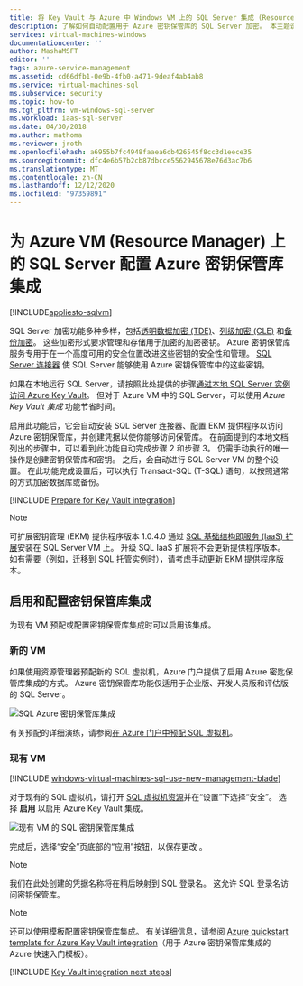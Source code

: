 ```yaml
---
title: 将 Key Vault 与 Azure 中 Windows VM 上的 SQL Server 集成 (Resource Manager) | Microsoft 文档
description: 了解如何自动配置用于 Azure 密钥保管库的 SQL Server 加密。 本主题说明如何将 Azure 密钥保管库集成用于通过 Resource Manager 创建的 SQL 虚拟机。
services: virtual-machines-windows
documentationcenter: ''
author: MashaMSFT
editor: ''
tags: azure-service-management
ms.assetid: cd66dfb1-0e9b-4fb0-a471-9deaf4ab4ab8
ms.service: virtual-machines-sql
ms.subservice: security
ms.topic: how-to
ms.tgt_pltfrm: vm-windows-sql-server
ms.workload: iaas-sql-server
ms.date: 04/30/2018
ms.author: mathoma
ms.reviewer: jroth
ms.openlocfilehash: a6955b7fc4948faaea6db426545f8cc3d1eece35
ms.sourcegitcommit: dfc4e6b57b2cb87dbcce5562945678e76d3ac7b6
ms.translationtype: MT
ms.contentlocale: zh-CN
ms.lasthandoff: 12/12/2020
ms.locfileid: "97359891"
---
```

# <a name="configure-azure-key-vault-integration-for-sql-server-on-azure-vms-resource-manager"></a>为 Azure VM (Resource Manager) 上的 SQL Server 配置 Azure 密钥保管库集成
[!INCLUDE[appliesto-sqlvm](../../includes/appliesto-sqlvm.md)]

SQL Server 加密功能多种多样，包括[透明数据加密 (TDE)](/sql/relational-databases/security/encryption/transparent-data-encryption)、[列级加密 (CLE)](/sql/t-sql/functions/cryptographic-functions-transact-sql) 和[备份加密](/sql/relational-databases/backup-restore/backup-encryption)。 这些加密形式要求管理和存储用于加密的加密密钥。 Azure 密钥保管库服务专用于在一个高度可用的安全位置改进这些密钥的安全性和管理。 [SQL Server 连接器](https://www.microsoft.com/download/details.aspx?id=45344) 使 SQL Server 能够使用 Azure 密钥保管库中的这些密钥。

如果在本地运行 SQL Server，请按照此处提供的步骤[通过本地 SQL Server 实例访问 Azure Key Vault](/sql/relational-databases/security/encryption/extensible-key-management-using-azure-key-vault-sql-server)。 但对于 Azure VM 中的 SQL Server，可以使用 *Azure Key Vault 集成* 功能节省时间。

启用此功能后，它会自动安装 SQL Server 连接器、配置 EKM 提供程序以访问 Azure 密钥保管库，并创建凭据以使你能够访问保管库。 在前面提到的本地文档列出的步骤中，可以看到此功能自动完成步骤 2 和步骤 3。 仍需手动执行的唯一操作是创建密钥保管库和密钥。 之后，会自动进行 SQL Server VM 的整个设置。 在此功能完成设置后，可以执行 Transact-SQL (T-SQL) 语句，以按照通常的方式加密数据库或备份。

[!INCLUDE [Prepare for Key Vault integration](../../../../includes/virtual-machines-sql-server-akv-prepare.md)]

  >[!NOTE]
  > 可扩展密钥管理 (EKM) 提供程序版本 1.0.4.0 通过 [SQL 基础结构即服务 (IaaS) 扩展](./sql-server-iaas-agent-extension-automate-management.md)安装在 SQL Server VM 上。 升级 SQL IaaS 扩展将不会更新提供程序版本。 如有需要（例如，迁移到 SQL 托管实例时），请考虑手动更新 EKM 提供程序版本。


## <a name="enabling-and-configuring-key-vault-integration"></a>启用和配置密钥保管库集成
为现有 VM 预配或配置密钥保管库集成时可以启用该集成。

### <a name="new-vms"></a>新的 VM
如果使用资源管理器预配新的 SQL 虚拟机，Azure 门户提供了启用 Azure 密匙保管库集成的方式。 Azure 密钥保管库功能仅适用于企业版、开发人员版和评估版的 SQL Server。

![SQL Azure 密钥保管库集成](./media/azure-key-vault-integration-configure/azure-sql-arm-akv.png)

有关预配的详细演练，请参阅[在 Azure 门户中预配 SQL 虚拟机](create-sql-vm-portal.md)。

### <a name="existing-vms"></a>现有 VM

[!INCLUDE [windows-virtual-machines-sql-use-new-management-blade](../../../../includes/windows-virtual-machines-sql-new-resource.md)]

对于现有的 SQL 虚拟机，请打开 [SQL 虚拟机资源](manage-sql-vm-portal.md#access-the-sql-virtual-machines-resource)并在“设置”下选择“安全”。  选择 **启用** 以启用 Azure Key Vault 集成。 

![现有 VM 的 SQL 密钥保管库集成](./media/azure-key-vault-integration-configure/azure-sql-rm-akv-existing-vms.png)

完成后，选择“安全”页底部的“应用”按钮，以保存更改 。

> [!NOTE]
> 我们在此处创建的凭据名称将在稍后映射到 SQL 登录名。 这允许 SQL 登录名访问密钥保管库。 


> [!NOTE]
> 还可以使用模板配置密钥保管库集成。 有关详细信息，请参阅 [Azure quickstart template for Azure Key Vault integration](https://github.com/Azure/azure-quickstart-templates/tree/master/101-vm-sql-existing-keyvault-update)（用于 Azure 密钥保管库集成的 Azure 快速入门模板）。


[!INCLUDE [Key Vault integration next steps](../../../../includes/virtual-machines-sql-server-akv-next-steps.md)]